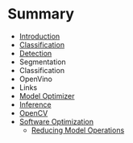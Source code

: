 # Summary

* [Introduction](README.md)
* [Classification](chapter1.md)
* [Detection](detection.md)
* Segmentation
* Classification
* OpenVino
* Links
* [Model Optimizer](model-optimizer.md)
* [Inference](inference.md)
* [OpenCV](opencv.md)
* [Software Optimization](software-optimization.md)
  * [Reducing Model Operations](software-optimization/reducing-model-operations.md)

